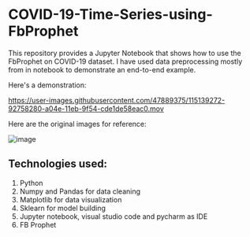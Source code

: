 # COVID-19-Time-Series-using-FbProphet

This repository provides a Jupyter Notebook that shows how to use the FbProphet on COVID-19 dataset. I have used data preprocessing mostly from in notebook to demonstrate an end-to-end example. 


Here's a demonstration:

https://user-images.githubusercontent.com/47889375/115139272-92758280-a04e-11eb-9f54-cde1de58eac0.mov



Here are the original images for reference:

![image](https://user-images.githubusercontent.com/47889375/115139314-d8324b00-a04e-11eb-81eb-4bad5d5aeef7.png)

## Technologies used:
1. Python
2. Numpy and Pandas for data cleaning
3. Matplotlib for data visualization
4. Sklearn for model building
5. Jupyter notebook, visual studio code and pycharm as IDE
6. FB Prophet
